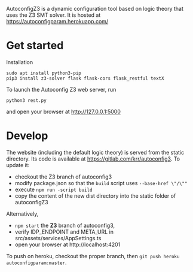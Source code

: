 AutoconfigZ3 is a dynamic configuration tool based on logic theory that uses the Z3 SMT solver.  It is hosted at https://autoconfigparam.herokuapp.com/

# Get started

Installation
~~~~
sudo apt install python3-pip
pip3 install z3-solver flask flask-cors flask_restful textX
~~~~

To launch the Autoconfig Z3 web server, run
~~~~
python3 rest.py
~~~~
and open your browser at http://127.0.0.1:5000

# Develop

The website (including the default logic theory) is served from the static directory.  Its code is available at https://gitlab.com/krr/autoconfig3.  To update it:

* checkout the Z3 branch of autoconfig3
* modify package.json so that the `build` script uses `--base-href \"/\""`
* execute `npm run -script build`
* copy the content of the new dist directory into the static folder of autoconfigZ3

Alternatively,

* `npm start` the **Z3** branch of autoconfig3,
* verify IDP_ENDPOINT and META_URL in src/assets/services/AppSettings.ts
* open your browser at http://localhost:4201

To push on heroku, checkout the proper branch, then `git push heroku autoconfigparam:master`.